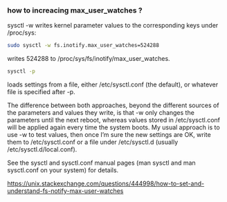 ### how to increacing max_user_watches ?

sysctl -w writes kernel parameter values to the corresponding keys under /proc/sys:
```sh
sudo sysctl -w fs.inotify.max_user_watches=524288
```
writes 524288 to /proc/sys/fs/inotify/max_user_watches. 

```sh
sysctl -p
```

loads settings from a file, either /etc/sysctl.conf (the default), or whatever file is specified after -p.

The difference between both approaches, beyond the different sources of the parameters and values they write, is that -w only changes the parameters until the next reboot, whereas values stored in /etc/sysctl.conf will be applied again every time the system boots. My usual approach is to use -w to test values, then once I’m sure the new settings are OK, write them to /etc/sysctl.conf or a file under /etc/sysctl.d (usually /etc/sysctl.d/local.conf).

See the sysctl and sysctl.conf manual pages (man sysctl and man sysctl.conf on your system) for details.

https://unix.stackexchange.com/questions/444998/how-to-set-and-understand-fs-notify-max-user-watches

